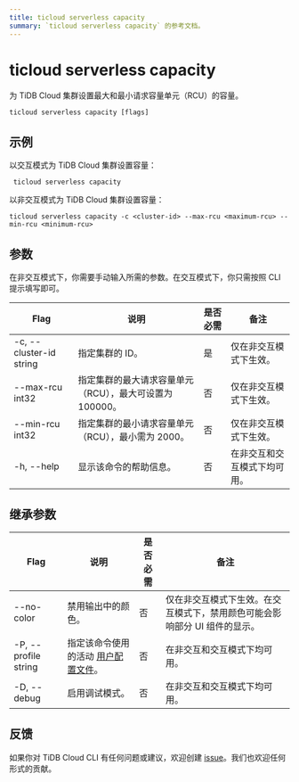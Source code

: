 ```yaml
---
title: ticloud serverless capacity
summary: `ticloud serverless capacity` 的参考文档。
---
```


# ticloud serverless capacity

为 TiDB Cloud 集群设置最大和最小请求容量单元（RCU）的容量。

```shell
ticloud serverless capacity [flags]
```

## 示例

以交互模式为 TiDB Cloud 集群设置容量：

```shell
 ticloud serverless capacity
```

以非交互模式为 TiDB Cloud 集群设置容量：

```shell
ticloud serverless capacity -c <cluster-id> --max-rcu <maximum-rcu> --min-rcu <minimum-rcu>
```

## 参数

在非交互模式下，你需要手动输入所需的参数。在交互模式下，你只需按照 CLI 提示填写即可。

| Flag                    | 说明                                                         | 是否必需 | 备注                                               |
|-------------------------|--------------------------------------------------------------|----------|----------------------------------------------------|
| -c, --cluster-id string | 指定集群的 ID。                                              | 是       | 仅在非交互模式下生效。                             |
| --max-rcu int32         | 指定集群的最大请求容量单元（RCU），最大可设置为 100000。      | 否       | 仅在非交互模式下生效。                             |
| --min-rcu int32         | 指定集群的最小请求容量单元（RCU），最小需为 2000。            | 否       | 仅在非交互模式下生效。                             |
| -h, --help              | 显示该命令的帮助信息。                                       | 否       | 在非交互和交互模式下均可用。                       |

## 继承参数

| Flag                 | 说明                                                                                                   | 是否必需 | 备注                                                                                      |
|----------------------|--------------------------------------------------------------------------------------------------------|----------|-------------------------------------------------------------------------------------------|
| --no-color           | 禁用输出中的颜色。                                                                                     | 否       | 仅在非交互模式下生效。在交互模式下，禁用颜色可能会影响部分 UI 组件的显示。                |
| -P, --profile string | 指定该命令使用的活动 [用户配置文件](/tidb-cloud/cli-reference.md#user-profile)。                       | 否       | 在非交互和交互模式下均可用。                                                              |
| -D, --debug          | 启用调试模式。                                                                                         | 否       | 在非交互和交互模式下均可用。                                                              |

## 反馈

如果你对 TiDB Cloud CLI 有任何问题或建议，欢迎创建 [issue](https://github.com/tidbcloud/tidbcloud-cli/issues/new/choose)。我们也欢迎任何形式的贡献。